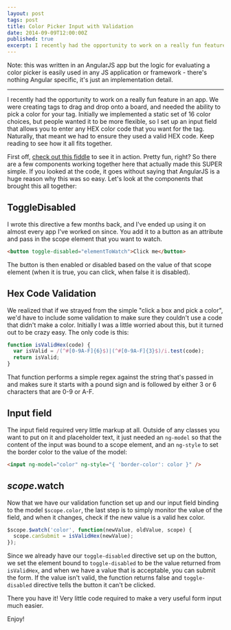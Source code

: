 ```yaml
---
layout: post
tags: post
title: Color Picker Input with Validation
date: 2014-09-09T12:00:00Z
published: true
excerpt: I recently had the opportunity to work on a really fun feature in an app where we built a color picker input component that needed validation for HEX codes.
---
```


<p class="text-gray-600 italic">Note: this was written in an AngularJS app but the logic for evaluating a color picker is easily used in any JS application or framework - there's nothing Angular specific, it's just an implementation detail.</p>

---

I recently had the opportunity to work on a really fun feature in an app. We were creating tags to drag and drop onto a board, and needed the ability to pick a color for your tag. Initially we implemented a static set of 16 color choices, but people wanted it to be more flexible, so I set up an input field that allows you to enter any HEX color code that you want for the tag. Naturally, that meant we had to ensure they used a valid HEX code. Keep reading to see how it all fits together.

First off, [check out this fiddle](http://jsfiddle.net/mmcbride1007/4hf3o76g/) to see it in action. Pretty fun, right? So there are a few components working together here that actually made this SUPER simple. If you looked at the code, it goes without saying that AngularJS is a huge reason why this was so easy. Let's look at the components that brought this all together:

## ToggleDisabled
I wrote this directive a few months back, and I've ended up using it on almost every app I've worked on since. You add it to a button as an attribute and pass in the scope element that you want to watch.

```html
<button toggle-disabled="elementToWatch">Click me</button>
```

The button is then enabled or disabled based on the value of that scope element (when it is true, you can click, when false it is disabled).

## Hex Code Validation
We realized that if we strayed from the simple "click a box and pick a color", we'd have to include some validation to make sure they couldn't use a code that didn't make a color. Initially I was a little worried about this, but it turned out to be crazy easy. The only code is this:

```javascript
function isValidHex(code) {
  var isValid = /(^#[0-9A-F]{6}$)|(^#[0-9A-F]{3}$)/i.test(code);
  return isValid;
}
```

That function performs a simple regex against the string that's passed in and makes sure it starts with a pound sign and is followed by either 3 or 6 characters that are 0-9 or A-F.

## Input field
The input field required very little markup at all. Outside of any classes you want to put on it and placeholder text, it just needed an `ng-model` so that the content of the input was bound to a scope element, and an `ng-style` to set the border color to the value of the model:

```html
<input ng-model="color" ng-style="{ 'border-color': color }" />
```

## $scope.$watch
Now that we have our validation function set up and our input field binding to the model `$scope.color`, the last step is to simply monitor the value of the field, and when it changes, check if the new value is a valid hex color.

```javascript
$scope.$watch('color', function(newValue, oldValue, scope) {
  scope.canSubmit = isValidHex(newValue);
});
```

Since we already have our `toggle-disabled` directive set up on the button, we set the element bound to `toggle-disabled` to be the value returned from `isValidHex`, and when we have a value that is acceptable, you can submit the form. If the value isn't valid, the function returns false and `toggle-disabled` directive tells the button it can't be clicked.

There you have it! Very little code required to make a very useful form input much easier.

Enjoy!
